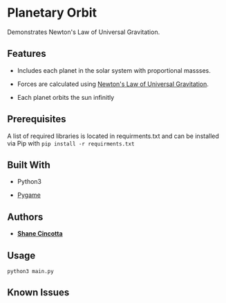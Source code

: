 # Planetary Orbit

Demonstrates Newton's Law of Universal Gravitation.

## Features

* Includes each planet in the solar system with proportional massses.

* Forces are calculated using [Newton's Law of Universal Gravitation](https://en.wikipedia.org/wiki/Newton%27s_law_of_universal_gravitation).

* Each planet orbits the sun infinitly


## Prerequisites

A list of required libraries is located in requirments.txt and can be installed via Pip with ```pip install -r requirments.txt```

## Built With

* Python3

* [Pygame](https://www.pygame.org/news)

## Authors

* **[Shane Cincotta](https://github.com/cincottash)**

## Usage
```python3 main.py```

## Known Issues


  